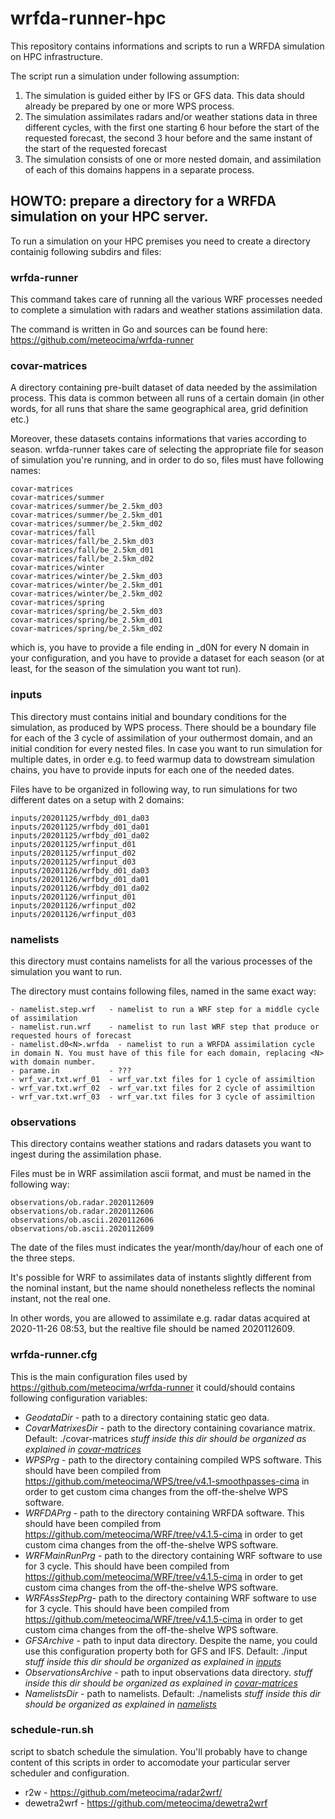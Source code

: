 # wrfda-runner-hpc

This repository contains informations and scripts to run a WRFDA simulation on HPC infrastructure.

The script run a simulation under following assumption:

1) The simulation is guided either by IFS or GFS data. This data should already be 
    prepared by one or more WPS process.
2) The simulation assimilates radars and/or weather stations data in three
    different cycles, with the first one starting 6 hour before the start of 
    the requested forecast, the second 3 hour before and the same instant of the 
    start of the requested forecast 
3) The simulation consists of one or more nested domain, and assimilation
    of each of this domains happens in a separate process.

## HOWTO: prepare a directory for a WRFDA simulation on your HPC server.

To run a simulation on your HPC premises you need to create a directory containig
following subdirs and files:


### wrfda-runner 

This command takes care of running all the various
WRF processes needed to complete a simulation with radars and weather
stations assimilation data.

The command is written in Go and sources can be found here: 
https://github.com/meteocima/wrfda-runner

### covar-matrices 

A directory containing pre-built dataset of data needed
by the assimilation process. This data is common between all runs of a certain 
domain (in other words, for all runs that share the same geographical area, 
grid definition etc.)

Moreover, these datasets contains informations that varies according to season.
wrfda-runner takes care of selecting the appropriate file for season of simulation
you're running, and in order to do so, files must have following names:

```
covar-matrices
covar-matrices/summer
covar-matrices/summer/be_2.5km_d03
covar-matrices/summer/be_2.5km_d01
covar-matrices/summer/be_2.5km_d02
covar-matrices/fall
covar-matrices/fall/be_2.5km_d03
covar-matrices/fall/be_2.5km_d01
covar-matrices/fall/be_2.5km_d02
covar-matrices/winter
covar-matrices/winter/be_2.5km_d03
covar-matrices/winter/be_2.5km_d01
covar-matrices/winter/be_2.5km_d02
covar-matrices/spring
covar-matrices/spring/be_2.5km_d03
covar-matrices/spring/be_2.5km_d01
covar-matrices/spring/be_2.5km_d02
```

which is, you have to provide a file ending in _d0N for every N domain in your
configuration, and you have to provide a dataset for each season (or at least,
for the season of the simulation you want tot run).

### inputs 

This directory must contains initial and boundary conditions for the 
simulation, as produced by WPS process. There should be a boundary file
for each of the 3 cycle of assimilation of your outhermost domain, and an initial 
condition for every nested files. In case you want to run simulation for multiple dates, 
in order e.g. to feed warmup data to dowstream simulation chains, you have to provide inputs for 
each one of the needed dates.

Files have to be organized in following way, to run simulations
for two different dates on a setup with 2 domains:

```
inputs/20201125/wrfbdy_d01_da03
inputs/20201125/wrfbdy_d01_da01
inputs/20201125/wrfbdy_d01_da02
inputs/20201125/wrfinput_d01
inputs/20201125/wrfinput_d02
inputs/20201125/wrfinput_d03
inputs/20201126/wrfbdy_d01_da03
inputs/20201126/wrfbdy_d01_da01
inputs/20201126/wrfbdy_d01_da02
inputs/20201126/wrfinput_d01
inputs/20201126/wrfinput_d02
inputs/20201126/wrfinput_d03
```

### namelists 

this directory must contains namelists for all the various processes
of the simulation you want to run.

The directory must contains following files, named in the same exact way:

    - namelist.step.wrf   - namelist to run a WRF step for a middle cycle of assimilation
    - namelist.run.wrf    - namelist to run last WRF step that produce or requested hours of forecast
    - namelist.d0<N>.wrfda  - namelist to run a WRFDA assimilation cycle in domain N. You must have of this file for each domain, replacing <N> with domain number.
    - parame.in           - ???
    - wrf_var.txt.wrf_01  - wrf_var.txt files for 1 cycle of assimiltion
    - wrf_var.txt.wrf_02  - wrf_var.txt files for 2 cycle of assimiltion
    - wrf_var.txt.wrf_03  - wrf_var.txt files for 3 cycle of assimiltion

### observations

This directory contains weather stations and radars datasets you want to 
ingest during the assimilation phase.

Files must be in WRF assimilation ascii format, and must be named in the following way:

```
observations/ob.radar.2020112609
observations/ob.radar.2020112606
observations/ob.ascii.2020112606
observations/ob.ascii.2020112609
```

The date of the files must indicates the year/month/day/hour of 
each one of the three steps. 

It's possible for WRF to assimilates data of instants slightly different from the nominal 
instant, but the name should nonetheless reflects the nominal instant, not the real one.

In other words, you are allowed to assimilate e.g. radar datas acquired at
2020-11-26 08:53, but the realtive file should be named 2020112609.

### wrfda-runner.cfg

This is the main configuration files used by https://github.com/meteocima/wrfda-runner
it could/should contains following configuration variables:


* _GeodataDir_  - path to a directory containing static geo data. 
* _CovarMatrixesDir_ - path to the directory containing covariance matrix. Default: ./covar-matrices
            _stuff inside this dir should be organized as explained in [covar-matrices](#covar-matrices)_
* _WPSPrg_ - path to the directory containing compiled WPS software. This should have been compiled from 
             https://github.com/meteocima/WPS/tree/v4.1-smoothpasses-cima in order to get custom cima changes
             from the off-the-shelve WPS software.
* _WRFDAPrg_ - path to the directory containing WRFDA software. This should have been compiled from 
             https://github.com/meteocima/WRF/tree/v4.1.5-cima in order to get custom cima changes
             from the off-the-shelve WPS software.
* _WRFMainRunPrg_ - path to the directory containing WRF software to use for 3 cycle. This should have been compiled from 
             https://github.com/meteocima/WRF/tree/v4.1.5-cima in order to get custom cima changes
             from the off-the-shelve WPS software.
* _WRFAssStepPrg_- path to the directory containing WRF software to use for 3 cycle. This should have been compiled from 
             https://github.com/meteocima/WRF/tree/v4.1.5-cima in order to get custom cima changes
             from the off-the-shelve WPS software.
* _GFSArchive_ - path to input data directory. Despite the name, you could use this configuration property both for GFS and IFS.  Default: ./input
            _stuff inside this dir should be organized as explained in [inputs](#inputs)_
* _ObservationsArchive_ - path to input observations data directory. 
            _stuff inside this dir should be organized as explained in [covar-matrices](#covar-matrices)_
* _NamelistsDir_ - path to namelists. Default: ./namelists
            _stuff inside this dir should be organized as explained in [namelists](#namelists)_


### schedule-run.sh

script to sbatch schedule the simulation. You'll probably have to change content
of this scripts in order to accomodate your particular server scheduler and configuration.


* r2w - https://github.com/meteocima/radar2wrf/
* dewetra2wrf - https://github.com/meteocima/dewetra2wrf
